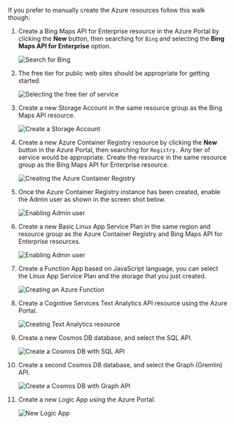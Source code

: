 If you prefer to manually create the Azure resources follow this walk though:

1. Create a Bing Maps API for Enterprise resource in the Azure Portal by clicking the **New** button, then searching for `Bing` and selecting the **Bing Maps API for Enterprise** option. 

    ![Search for Bing](Images/01-bing.png)

1. The free tier for public web sites should be appropriate for getting started. 

    ![Selecting the free tier of service](Images/02-bing.png)

1. Create a new Storage Account in the same resource group as the Bing Maps API resource. 

    ![Create a Storage Account](Images/02-storage.png)

1. Create a new Azure Container Registry resource by clicking the **New** button in the Azure Portal, then searching for `Registry.` Any tier of service would be appropriate. Create the resource in the same resource group as the Bing Maps API for Enterprise resource. 

    ![Creating the Azure Container Registry](Images/03-acr.png)

1. Once the Azure Container Registry instance has been created, enable the Admin user as shown in the screen shot below. 

    ![Enabling Admin user](Images/04-keys.png)

1. Create a new Basic Linux App Service Plan in the same region and resource group as the Azure Container Registry and Bing Maps API for Enterprise resources. 

    ![Enabling Admin user](Images/05-plan.png)

1. Create a Function App based on JavaScript language, you can select the Linux App Service Plan and the storage that you just created.

    ![Creating an Azure Function](Images/55-function-creation.png)

1. Create a Cognitive Services Text Analytics API resource using the Azure Portal. 

    ![Creating Text Analytics resource](Images/06-text.png)

1. Create a new Cosmos DB database, and select the SQL API. 

    ![Create a Cosmos DB with SQL API](Images/07-cosmos-sql.png)


1. Create a second Cosmos DB database, and select the Graph (Gremlin) API. 

    ![Create a Cosmos DB with Graph API](Images/07-cosmos-graph.png)


1. Create a new Logic App using the Azure Portal. 

    ![New Logic App](Images/09-logic-app.png)
